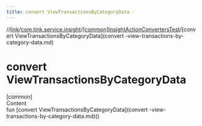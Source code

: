 ```yaml
---
title: convert ViewTransactionsByCategoryData -
---
```

//[link](../../index.md)/[com.tink.service.insight](../index.md)/[[common]InsightActionConvertersTest](index.md)/[convert ViewTransactionsByCategoryData](convert -view-transactions-by-category-data.md)



# convert ViewTransactionsByCategoryData  
[common]  
Content  
fun [convert ViewTransactionsByCategoryData](convert -view-transactions-by-category-data.md)()  



